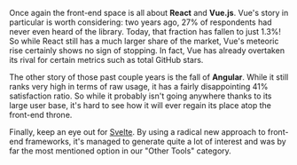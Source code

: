 Once again the front-end space is all about **React** and **Vue.js**. Vue's story in particular is worth considering: two years ago, 27% of respondents had never even heard of the library. Today, that fraction has fallen to just 1.3%! So while React still has a much larger share of the market, Vue's meteoric rise certainly shows no sign of stopping. In fact, Vue has already overtaken its rival for certain metrics such as total GitHub stars. 

The other story of those past couple years is the fall of **Angular**. While it still ranks very high in terms of raw usage, it has a fairly disappointing 41% satisfaction ratio. So while it probably isn't going anywhere thanks to its large user base, it's hard to see how it will ever regain its place atop the front-end throne. 

Finally, keep an eye out for [Svelte](https://svelte.technology/). By using a radical new approach to front-end frameworks, it's managed to generate quite a lot of interest and was by far the most mentioned option in our "Other Tools" category. 